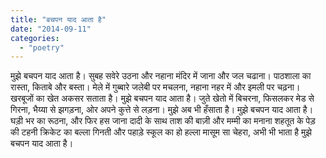 ```yaml
---
title: "बचपन याद आता है"
date: "2014-09-11"
categories: 
  - "poetry"
---
```


मुझे बचपन याद आता है। सुबह सवेरे उठना और नहाना मंदिर में जाना और जल चढाना। पाठशाला का रास्ता, किताबे और बस्ता। मेले में गुब्बारे जलेबी पर मचलना, नहाना नहर में और इमली पर चढ़ना। खरबूजों का खेत अकसर सताता है। मुझे बचपन याद आता है। जुते खेतो में बिचरना, फिसलकर मेड से गिरना, भैय्या से झगड़ना, ओर अपने कुत्ते से लड़ना। मुझे अब भी हँसाता है। मुझे बचपन याद आता है। घड़ी भर का रूठना, और फिर हस जाना दादी के साथ ताश की बाज़ी और मम्मी का मनाना शहतूत के पेड़ की टहनी क्रिकेट का बल्ला गिनती और पहाड़े स्कूल का हो हल्ला मासूम सा चेहरा, अभी भी भाता है मुझे बचपन याद आता है।
